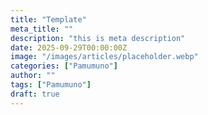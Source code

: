 ```yaml
---
title: "Template"
meta_title: ""
description: "this is meta description"
date: 2025-09-29T00:00:00Z
image: "/images/articles/placeholder.webp"
categories: ["Pamumuno"]
author: ""
tags: ["Pamumuno"]
draft: true
---
```



